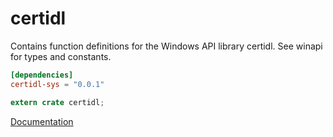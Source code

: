 # certidl #
Contains function definitions for the Windows API library certidl. See winapi for types and constants.

```toml
[dependencies]
certidl-sys = "0.0.1"
```

```rust
extern crate certidl;
```

[Documentation](https://retep998.github.io/doc/winapi/certidl/)
